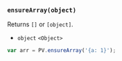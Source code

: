 ### ``ensureArray(object)``
Returns ``[]`` or ``[object]``.

- `object` `<Object>`

```js
var arr = PV.ensureArray('{a: 1}');
```